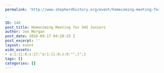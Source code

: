 ```yaml
---
permalink: 'http://www.shepherdhistory.org/event/homecoming-meeting-for-shs-juniors/

'
ID: 140
post_title: Homecoming Meeting for SHS Juniors
author: Jon Morgan
post_date: 2016-09-17 04:28:25 Z
post_excerpt: ''
layout: event
wide_assets:
- a:1:{i:0;s:17:"a:1:{i:0;s:0:"";}";}
tags: []
categories: []
---
```


